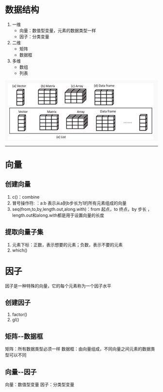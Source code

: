 数据结构
===
1. 一维
    * 向量：数值型变量，元素的数据类型一样
    * 因子：分类变量
2. 二维
    * 矩阵
    * 数据框
3. 多维
    * 数组
    * 列表

![R语言的数据类型](pic\R语言-数据结构.png)

---

# 向量
## 创建向量
1. c()：combine
2. 冒号操作符: ：a:b 表示从a到b步长为1的所有元素组成的向量
3. seq(from,to,by,length.out,along.with)：from 起点，to 终点，by 步长 ，length.out和along.with都是用于设置向量的长度

## 提取向量子集
1. 元素下标：正数，表示想要的元素；负数，表示不要的元素
2. which()

# 因子
因子是一种特殊的向量，它的每个元素称为一个因子水平
## 创建因子
1. factor()
2. gl()

## 矩阵--数据框
矩阵：所有数据类型必须一样
数据框：由向量组成，不同向量之间元素的数据类型可以不同

## 向量--因子
向量：数值型变量
因子：分类型变量
